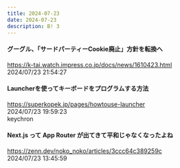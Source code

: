 ```yaml
---
title: 2024-07-23
date: 2024-07-23
description: B! 3
---
```


#### グーグル、「サードパーティーCookie廃止」方針を転換へ
https://k-tai.watch.impress.co.jp/docs/news/1610423.html<br>
2024/07/23 21:54:27<br>


#### Launcherを使ってキーボードをプログラムする方法
https://superkopek.jp/pages/howtouse-launcher<br>
2024/07/23 19:59:23<br>
keychron


#### Next.js って App Router が出てきて平和じゃなくなったよね
https://zenn.dev/noko_noko/articles/3ccc64c389259c<br>
2024/07/23 13:45:59<br>


